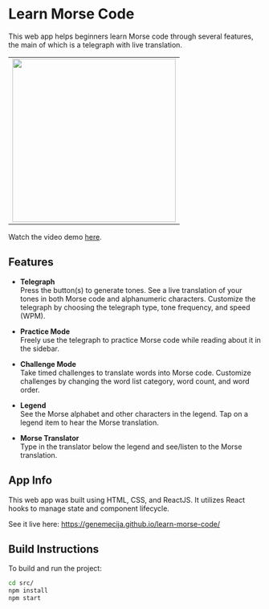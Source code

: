 # Learn Morse Code

This web app helps beginners learn Morse code through several features, the main of which is a telegraph with live translation.
<table><tr><td>
    <img src="telegraph.gif"
        width=325px
        shadow=10px>
</td></tr></table>

Watch the video demo [here](https://www.youtube.com/embed/OuL-Z8h4gBQ).

## Features
* **Telegraph**\
Press the button(s) to generate tones. See a live translation of your tones in both Morse code and alphanumeric characters. Customize the telegraph by choosing the telegraph type, tone frequency, and speed (WPM).

* **Practice Mode**\
Freely use the telegraph to practice Morse code while reading about it in the sidebar.

* **Challenge Mode**\
Take timed challenges to translate words into Morse code. Customize challenges by changing the word list category, word count, and word order.

* **Legend**\
See the Morse alphabet and other characters in the legend. Tap on a legend item to hear the Morse translation.

* **Morse Translator**\
Type in the translator below the legend and see/listen to the Morse translation.

## App Info
This web app was built using HTML, CSS, and ReactJS. It utilizes React hooks to manage state and component lifecycle.

See it live here: https://genemecija.github.io/learn-morse-code/

## Build Instructions

To build and run the project:

```bash
cd src/
npm install
npm start
```